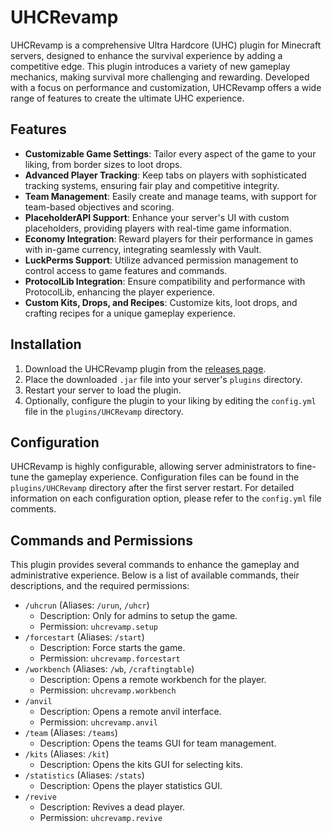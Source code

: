 # UHCRevamp

UHCRevamp is a comprehensive Ultra Hardcore (UHC) plugin for Minecraft servers, designed to enhance the survival experience by adding a competitive edge. This plugin introduces a variety of new gameplay mechanics, making survival more challenging and rewarding. Developed with a focus on performance and customization, UHCRevamp offers a wide range of features to create the ultimate UHC experience.

## Features

- **Customizable Game Settings**: Tailor every aspect of the game to your liking, from border sizes to loot drops.
- **Advanced Player Tracking**: Keep tabs on players with sophisticated tracking systems, ensuring fair play and competitive integrity.
- **Team Management**: Easily create and manage teams, with support for team-based objectives and scoring.
- **PlaceholderAPI Support**: Enhance your server's UI with custom placeholders, providing players with real-time game information.
- **Economy Integration**: Reward players for their performance in games with in-game currency, integrating seamlessly with Vault.
- **LuckPerms Support**: Utilize advanced permission management to control access to game features and commands.
- **ProtocolLib Integration**: Ensure compatibility and performance with ProtocolLib, enhancing the player experience.
- **Custom Kits, Drops, and Recipes**: Customize kits, loot drops, and crafting recipes for a unique gameplay experience.

## Installation

1. Download the UHCRevamp plugin from the [releases page](https://github.com/florixak/UHC-Revamp/releases).
2. Place the downloaded `.jar` file into your server's `plugins` directory.
3. Restart your server to load the plugin.
4. Optionally, configure the plugin to your liking by editing the `config.yml` file in the `plugins/UHCRevamp` directory.

## Configuration

UHCRevamp is highly configurable, allowing server administrators to fine-tune the gameplay experience. Configuration files can be found in the `plugins/UHCRevamp` directory after the first server restart. For detailed information on each configuration option, please refer to the `config.yml` file comments.

## Commands and Permissions

This plugin provides several commands to enhance the gameplay and administrative experience. Below is a list of available commands, their descriptions, and the required permissions:

- `/uhcrun` (Aliases: `/urun`, `/uhcr`)
  - Description: Only for admins to setup the game.
  - Permission: `uhcrevamp.setup`
- `/forcestart` (Aliases: `/start`)
  - Description: Force starts the game.
  - Permission: `uhcrevamp.forcestart`
- `/workbench` (Aliases: `/wb`, `/craftingtable`)
  - Description: Opens a remote workbench for the player.
  - Permission: `uhcrevamp.workbench`
- `/anvil`
  - Description: Opens a remote anvil interface.
  - Permission: `uhcrevamp.anvil`
- `/team` (Aliases: `/teams`)
  - Description: Opens the teams GUI for team management.
- `/kits` (Aliases: `/kit`)
  - Description: Opens the kits GUI for selecting kits.
- `/statistics` (Aliases: `/stats`)
  - Description: Opens the player statistics GUI.
- `/revive`
  - Description: Revives a dead player.
  - Permission: `uhcrevamp.revive`


